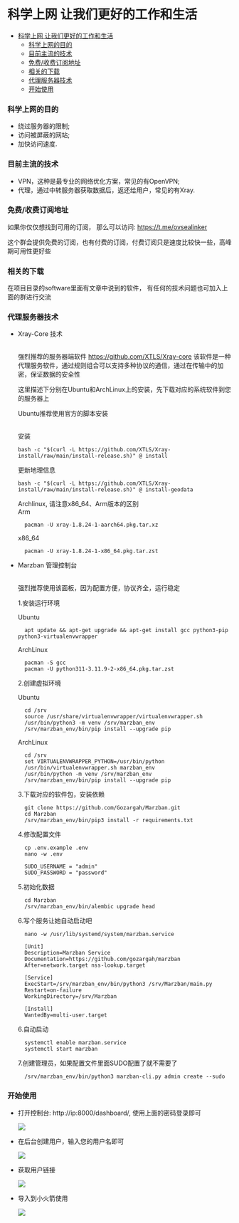# 科学上网 让我们更好的工作和生活

<!-- TOC -->
* [科学上网 让我们更好的工作和生活](#科学上网-让我们更好的工作和生活)
    * [科学上网的目的](#科学上网的目的)
    * [目前主流的技术](#目前主流的技术)
    * [免费/收费订阅地址](#免费收费订阅地址)
    * [相关的下载](#相关的下载)
    * [代理服务器技术](#代理服务器技术)
    * [开始使用](#开始使用)
<!-- TOC -->

### 科学上网的目的
- 绕过服务器的限制;
- 访问被屏蔽的网站;
- 加快访问速度.

### 目前主流的技术
- VPN，这种是最专业的网络优化方案，常见的有OpenVPN;
- 代理，通过中转服务器获取数据后，返还给用户，常见的有Xray.

### 免费/收费订阅地址
如果你仅仅想找到可用的订阅， 那么可以访问: https://t.me/ovsealinker

这个群会提供免费的订阅，也有付费的订阅，付费订阅只是速度比较快一些，高峰期可用性更好些

### 相关的下载
在项目目录的software里面有文章中说到的软件， 有任何的技术问题也可加入上面的群进行交流

### 代理服务器技术
- Xray-Core 技术

  <br/>强烈推荐的服务器端软件
  https://github.com/XTLS/Xray-core
  该软件是一种代理服务软件，通过规则组合可以支持多种协议的通信，通过在传输中的加密，保证数据的安全性

  这里描述下分别在Ubuntu和ArchLinux上的安装，先下载对应的系统软件到您的服务器上
  <p>Ubuntu推荐使用官方的脚本安装

  <br>安装

      bash -c "$(curl -L https://github.com/XTLS/Xray-install/raw/main/install-release.sh)" @ install

  更新地理信息
    
      bash -c "$(curl -L https://github.com/XTLS/Xray-install/raw/main/install-release.sh)" @ install-geodata

  <p>Archlinux, 请注意x86_64、Arm版本的区别
  <br>Arm
  
        pacman -U xray-1.8.24-1-aarch64.pkg.tar.xz
  
  x86_64

        pacman -U xray-1.8.24-1-x86_64.pkg.tar.zst    

- Marzban 管理控制台

    <br/>强烈推荐使用该面板，因为配置方便，协议齐全，运行稳定

    1.安装运行环境
    
    Ubuntu

        apt update && apt-get upgrade && apt-get install gcc python3-pip python3-virtualenvwrapper

    ArchLinux

        pacman -S gcc
        pacman -U python311-3.11.9-2-x86_64.pkg.tar.zst

    2.创建虚拟环境

    Ubuntu

        cd /srv
        source /usr/share/virtualenvwrapper/virtualenvwrapper.sh
        /usr/bin/python3 -m venv /srv/marzban_env
        /srv/marzban_env/bin/pip install --upgrade pip

    ArchLinux

        cd /srv
        set VIRTUALENVWRAPPER_PYTHON=/usr/bin/python
        /usr/bin/virtualenvwrapper.sh marzban_env
        /usr/bin/python -m venv /srv/marzban_env
        /srv/marzban_env/bin/pip install --upgrade pip
  
    3.下载对应的软件包，安装依赖

        git clone https://github.com/Gozargah/Marzban.git
        cd Marzban
        /srv/marzban_env/bin/pip3 install -r requirements.txt
  
    4.修改配置文件
        
        cp .env.example .env
        nano -w .env
  
        SUDO_USERNAME = "admin"
        SUDO_PASSWORD = "password"
  
    5.初始化数据
  
        cd Marzban
        /srv/marzban_env/bin/alembic upgrade head
  
    6.写个服务让她自动启动吧
  
        nano -w /usr/lib/systemd/system/marzban.service

        [Unit]
        Description=Marzban Service
        Documentation=https://github.com/gozargah/marzban
        After=network.target nss-lookup.target
        
        [Service]
        ExecStart=/srv/marzban_env/bin/python3 /srv/Marzban/main.py
        Restart=on-failure
        WorkingDirectory=/srv/Marzban
        
        [Install]
        WantedBy=multi-user.target

    6.自动启动

        systemctl enable marzban.service
        systemctl start marzban

    7.创建管理员，如果配置文件里面SUDO配置了就不需要了
  
        /srv/marzban_env/bin/python3 marzban-cli.py admin create --sudo

### 开始使用

- 打开控制台: http://ip:8000/dashboard/, 使用上面的密码登录即可

    ![](images/login.jpg)

- 在后台创建用户，输入您的用户名即可

    ![](images/create.png)

- 获取用户链接

    ![](images/getlink.png)

- 导入到小火箭使用

    ![](images/sub.png)
